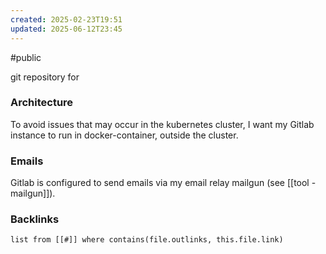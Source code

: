 ```yaml
---
created: 2025-02-23T19:51
updated: 2025-06-12T23:45
---
```

#public

git repository for
### Architecture
To avoid issues that may occur in the kubernetes cluster, I want my Gitlab instance to run in docker-container, outside the cluster. 

### Emails
Gitlab is configured to send emails via my email relay mailgun (see [[tool - mailgun]]).

### Backlinks
```dataview 
list from [[#]] where contains(file.outlinks, this.file.link)
```

